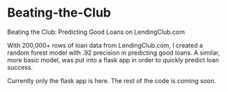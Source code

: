 # Beating-the-Club
Beating the Club: Predicting Good Loans on LendingClub.com

With 200,000+ rows of loan data from LendingClub.com, I created a random forest model with .92 precision in predicting good loans. A similar, more basic model, was put into a flask app in order to quickly predict loan success.

Currently only the flask app is here. The rest of the code is coming soon.
